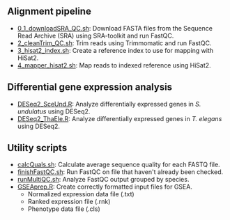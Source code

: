 ## Alignment pipeline
- [0_1_downloadSRA_QC.sh](0_1_downloadSRA_QC.sh): Download FASTA files from the Sequence Read Archive (SRA) using SRA-toolkit and run FastQC.
- [2_cleanTrim_QC.sh](2_cleanTrim_QC.sh): Trim reads using Trimmomatic and run FastQC.
- [3_hisat2_index.sh](3_hisat2_index.sh): Create a reference index to use for mapping with HiSat2.
- [4_mapper_hisat2.sh](4_mapper_hisat2.sh): Map reads to indexed reference using HiSat2.

## Differential gene expression analysis
- [DESeq2_SceUnd.R](DESeq2_SceUnd.R): Analyze differentially expressed genes in _S. undulatus_ using DESeq2.
- [DESeq2_ThaEle.R](DESeq2_ThaEle.R): Analyze differentially expressed genes in _T. elegans_ using DESeq2.

## Utility scripts
- [calcQuals.sh](calcQuals.sh): Calculate average sequence quality for each FASTQ file.
- [finishFastQC.sh](finishFastQC.sh): Run FastQC on file that haven't already been checked.
- [runMultiQC.sh](runMultiQC.sh): Analyze FastQC output grouped by species.
- [GSEAprep.R](GSEAprep.R): Create correctly formatted input files for GSEA.
  - Normalized expression data file (.txt)
  - Ranked expression file (.rnk)
  - Phenotype data file (.cls)

